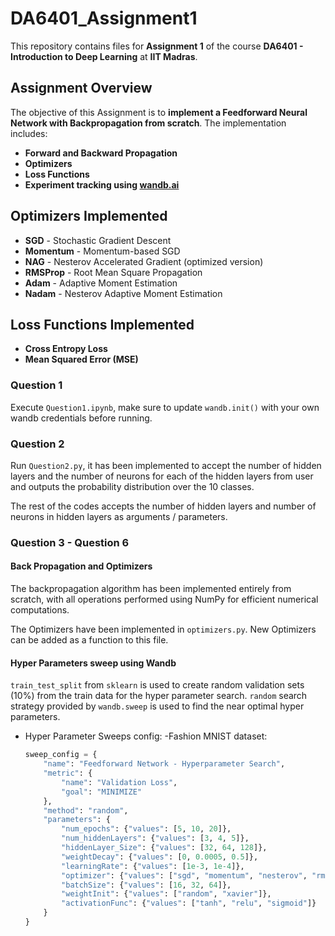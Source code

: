 # DA6401_Assignment1  

This repository contains files for **Assignment 1** of the course **DA6401 - Introduction to Deep Learning** at **IIT Madras**.  

## Assignment Overview  
The objective of this Assignment is to **implement a Feedforward Neural Network with Backpropagation from scratch**. The implementation includes:  

- **Forward and Backward Propagation**  
- **Optimizers**  
- **Loss Functions**   
- **Experiment tracking using [wandb.ai](https://wandb.ai/)** 

## Optimizers Implemented  

- **SGD** - Stochastic Gradient Descent  
- **Momentum** - Momentum-based SGD  
- **NAG** - Nesterov Accelerated Gradient (optimized version)  
- **RMSProp** - Root Mean Square Propagation  
- **Adam** - Adaptive Moment Estimation  
- **Nadam** - Nesterov Adaptive Moment Estimation  

## Loss Functions Implemented  

- **Cross Entropy Loss**  
- **Mean Squared Error (MSE)**

### Question 1
Execute `Question1.ipynb`, make sure to update `wandb.init()` with your own wandb credentials before running.

### Question 2
Run `Question2.py`, it has been implemented to accept the number of hidden layers and the number of neurons for each of the hidden layers from user and outputs the probability distribution over the 10 classes.

The rest of the codes accepts the number of hidden layers and number of neurons in hidden layers as arguments / parameters. 

### Question 3 - Question 6
#### Back Propagation and Optimizers
  The backpropagation algorithm has been implemented entirely from scratch, with all operations performed using NumPy for efficient numerical computations.
  
  The Optimizers have been implemented in `optimizers.py`. New Optimizers can be added as a function to this file.

#### Hyper Parameters sweep using Wandb
  `train_test_split` from `sklearn` is used to create random validation sets (10%) from the train data for the hyper parameter search.
  `random` search strategy provided by `wandb.sweep` is used to find the near optimal hyper parameters.
  - Hyper Parameter Sweeps config:
      -Fashion MNIST dataset:
            
      ```python
      sweep_config = {
          "name": "Feedforward Network - Hyperparameter Search",
          "metric": {
              "name": "Validation Loss",
              "goal": "MINIMIZE"
          },
          "method": "random",
          "parameters": {
              "num_epochs": {"values": [5, 10, 20]},
              "num_hiddenLayers": {"values": [3, 4, 5]},
              "hiddenLayer_Size": {"values": [32, 64, 128]},
              "weightDecay": {"values": [0, 0.0005, 0.5]},
              "learningRate": {"values": [1e-3, 1e-4]},
              "optimizer": {"values": ["sgd", "momentum", "nesterov", "rmsprop", "adam", "nadam"]},
              "batchSize": {"values": [16, 32, 64]},
              "weightInit": {"values": ["random", "xavier"]},
              "activationFunc": {"values": ["tanh", "relu", "sigmoid"]}
          }
      }

